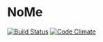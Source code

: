 # NoMe
[![Build Status](https://travis-ci.com/henyu6/NoMe.svg?token=6QRzazhz9SrsCEftv6ud&branch=master)](https://travis-ci.com/henyu6/NoMe)
[![Code Climate](https://codeclimate.com/github/henyu6/NoMe/badges/gpa.svg)](https://codeclimate.com/github/henyu6/NoMe)
